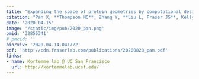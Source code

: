```yaml
---
title: "Expanding the space of protein geometries by computational design of ​de novo fold families. "
citation: "Pan X, **Thompson MC**, Zhang Y, **Liu L, Fraser JS**, Kelly MJS, Kortemme T. *Science*. 2020."
date: '2020-04-15'
image: '/static/img/pub/2020_pan.png'
pmid: '32855341'
# pmcid: ''
biorxiv: '2020.04.14.041772'
pdf: 'http://cdn.fraserlab.com/publications/20200828_pan.pdf'
links:
- name: Kortemme lab @ UC San Francisco
  url: http://kortemmelab.ucsf.edu/
---
```

